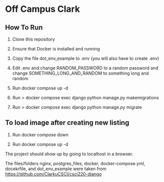 # Off Campus Clark

## How To Run

1. Clone this repository

2. Ensure that Docker is installed and running

3. Copy the file dot_env_example to .env (you will also have to create .env)

4. Edit .env and change RANDOM_PASSWORD to a random password and change SOMETHING_LONG_AND_RANDOM to something long and random

5. Run docker compose up -d

6. Run > docker compose exec django python manage.py makemigrations

7. Run > docker compose exec django python manage.py migrate

## To load image after creating new listing

1. Run docker compose down

2. Run docker compose up -d

The project should show up by going to localhost in a browser.

The files/folders nginx, postgres_files, docker, docker-compose.yml, docekrfile, and dot_env_example were taken from https://github.com/ClarkuCSCI/csci220-django
